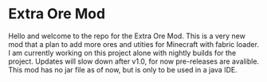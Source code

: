 # Extra Ore Mod
Hello and welcome to the repo for the Extra Ore Mod.
This is a very new mod that a plan to add more ores
and utities for Minecraft with fabric loader.
I am currently working on this project alone with nightly
builds for the project. Updates will slow down after v1.0, for
now pre-releases are avalible. This mod has no jar file as of now, but
is only to be used in a java IDE.
